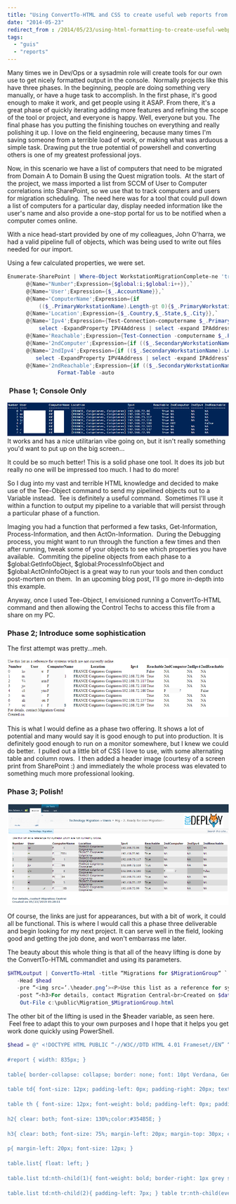 ```yaml
---
title: "Using ConvertTo-HTML and CSS to create useful web reports from PowerShell"
date: "2014-05-23"
redirect_from : /2014/05/23/using-html-formatting-to-create-useful-webpage-reports-from-powershell
tags: 
  - "guis"
  - "reports"
---
```


Many times we in Dev/Ops or a sysadmin role will create tools for our own use to get nicely formatted output in the console.  Normally projects like this have three phases. In the beginning, people are doing something very manually, or have a huge task to accomplish. In the first phase, it's good enough to make it work, and get people using it ASAP. From there, it's a great phase of quickly iterating adding more features and refining the scope of the tool or project, and everyone is happy. Well, everyone but you. The final phase has you putting the finishing touches on everything and really polishing it up. I love on the field engineering, because many times I'm saving someone from a terrible load of work, or making what was arduous a simple task. Drawing put the true potential of powershell and converting others is one of my greatest professional joys.

Now, in this scenario we have a list of computers that need to be migrated from Domain A to Domain B using the Quest migration tools.  At the start of the project, we mass imported a list from SCCM of User to Computer correlations into SharePoint, so we use that to track computers and users for migration scheduling.  The need here was for a tool that could pull down a list of computers for a particular day, display needed information like the user's name and also provide a one-stop portal for us to be notified when a computer comes online.

With a nice head-start provided by one of my colleagues, John O'harra, we had a valid pipeline full of objects, which was being used to write out files needed for our import.

Using a few calculated properties, we were set.

```powershell
Enumerate-SharePoint | Where-Object WorkstationMigrationComplete-ne 'true' | Select-Object `
      @{Name="Number";Expression={$global:i;$global:i++}},`
      @{Name='User';Expression={$_.AccountName}},`
      @{Name='ComputerName';Expression={if
          (($_.PrimaryWorkstationName).Length-gt 0){$_.PrimaryWorkstationName}ELSE{"NA"}}},`
      @{Name='Location';Expression={$_.Country,$_.State,$_.City}},`
      @{Name='Ipv4';Expression={Test-Connection-computername $_.PrimaryWorkstationName -count 1 | 
          select -ExpandProperty IPV4Address | select -expand IPAddressToString }},`
      @{Name='Reachable';Expression={Test-Connection -computername $_.PrimaryWorkstationName -count 1 -quiet}},`
      @{Name='2ndComputer';Expression={if (($_.SecondaryWorkstationName).Length -gt 0){$_.SecondaryWorkstationName}ELSE{"NA"}}},`
      @{Name='2ndIpv4';Expression={if (($_.SecondaryWorkstationName).Length -gt 0){Test-Connection -computername $_.SecondaryWorkstationName -count 1 | 
         select -ExpandProperty IPV4Address | select -expand IPAddressToString }ELSE{"NA"}}},`
      @{Name='2ndReachable';Expression={if (($_.SecondaryWorkstationName).Length -gt 0){Test-Connection -computername $_.SecondaryWorkstationName  -count 1 -quiet}ELSE{"NA"}}}  | 
                Format-Table -auto
```

###  Phase 1; Console Only

![](../assets/images/2014/05/images/mig_webtool_0.png) It works and has a nice utilitarian vibe going on, but it isn't really something you'd want to put up on the big screen...

It could be so much better! This is a solid phase one tool. It does its job but really no one will be impressed too much. I had to do more!

So I dug into my vast and terrible HTML knowledge and decided to make use of the Tee-Object command to send my pipelined objects out to a Variable instead.  Tee is definitely a useful command.  Sometimes I'll use it within a function to output my pipeline to a variable that will persist through a particular phase of a function.

Imaging you had a function that performed a few tasks, Get-Information, Process-Information, and then ActOn-Information.  During the Debugging process, you might want to run through the function a few times and then after running, tweak some of your objects to see which properties you have available.  Commiting the pipeline objects from each phase to a $global:GetInfoObject, $global:ProcessInfoObject and $global:ActOnInfoObject is a great way to run your tools and then conduct post-mortem on them.  In an upcoming blog post, I'll go more in-depth into this example.

Anyway, once I used Tee-Object, I envisioned running a ConvertTo-HTML command and then allowing the Control Techs to access this file from a share on my PC.

### Phase 2; Introduce some sophistication

The first attempt was pretty…meh.

![Mig_webtool_005](../assets/images/2014/05/images/mig_webtool_005.png)

This is what I would define as a phase two offering. It shows a lot of potential and many would say it is good enough to put into production. It is definitely good enough to run on a monitor somewhere, but I knew we could do better.  I pulled out a little bit of CSS I love to use, with some alternating table and column rows.  I then added a header image (courtesy of a screen print from SharePoint :) and immediately the whole process was elevated to something much more professional looking.

### Phase 3; Polish!

![](../assets/images/2014/05/images/mig_webtool_011.png)

Of course, the links are just for appearances, but with a bit of work, it could all be functional. This is where I would call this a phase three deliverable and begin looking for my next project. It can serve well in the field, looking good and getting the job done, and won't embarrass me later.

The beauty about this whole thing is that all of the heavy lifting is done by the ConvertTo-HTML commandlet and using its parameters.

```powershell
$HTMLoutput | ConvertTo-Html -title “Migrations for $MigrationGroup“ `
   -Head $head
   -pre “<img src=’.\header.png’><P>Use this list as a reference for systems which are not currently online.</P>”
   -post “<h3>For details, contact Migration Central<br>Created on $date by Stephen Owen</h3>” |
    Out-File c:\public\Migration_$MigrationGroup.html
``` 

The other bit of the lifting is used in the $header variable, as seen here.  Feel free to adapt this to your own purposes and I hope that it helps you get work done quickly using PowerShell.

```powershell
$head = @" <!DOCTYPE HTML PUBLIC “-//W3C//DTD HTML 4.01 Frameset//EN” “http://www.w3.org/TR/html4/frameset.dtd”&gt; <html><head><title>Unmigrated Systems Report</title><meta http-equiv=”refresh” content=”120″ /> <style type=”text/css”> <!– body { font-family: Verdana, Geneva, Arial, Helvetica, sans-serif; }

#report { width: 835px; }

table{ border-collapse: collapse; border: none; font: 10pt Verdana, Geneva, Arial, Helvetica, sans-serif; color: black; margin-bottom: 10px; }

table td{ font-size: 12px; padding-left: 0px; padding-right: 20px; text-align: left; }

table th { font-size: 12px; font-weight: bold; padding-left: 0px; padding-right: 20px; text-align: left; }

h2{ clear: both; font-size: 130%;color:#354B5E; }

h3{ clear: both; font-size: 75%; margin-left: 20px; margin-top: 30px; color:#475F77; }

p{ margin-left: 20px; font-size: 12px; }

table.list{ float: left; }

table.list td:nth-child(1){ font-weight: bold; border-right: 1px grey solid; text-align: right; }

table.list td:nth-child(2){ padding-left: 7px; } table tr:nth-child(even) td:nth-child(even){ background: #BBBBBB; } table tr:nth-child(odd) td:nth-child(odd){ background: #F2F2F2; } table tr:nth-child(even) td:nth-child(odd){ background: #DDDDDD; } table tr:nth-child(odd) td:nth-child(even){ background: #E5E5E5; } div.column { width: 320px; float: left; } div.first{ padding-right: 20px; border-right: 1px grey solid; } div.second{ margin-left: 30px; } table{ margin-left: 20px; } –> </style> </head> 
```
